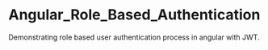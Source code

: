 # Angular_Role_Based_Authentication
Demonstrating role based user authentication process in angular with JWT.
